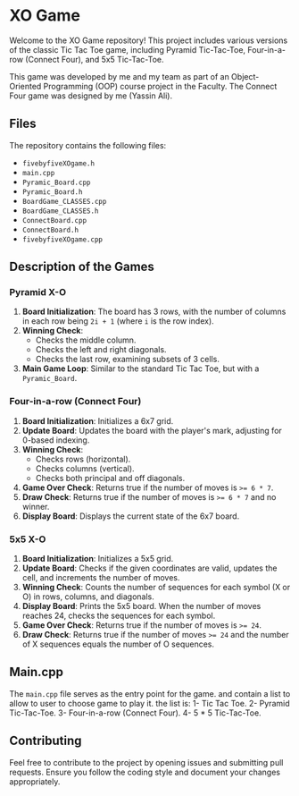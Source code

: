 # XO Game

Welcome to the XO Game repository! This project includes various versions of the classic Tic Tac Toe game, including Pyramid Tic-Tac-Toe, Four-in-a-row (Connect Four), and 5x5 Tic-Tac-Toe.

This game was developed by me and my team as part of an Object-Oriented Programming (OOP) course project in the Faculty. The Connect Four game was designed by me (Yassin Ali).

## Files

The repository contains the following files:

- `fivebyfiveXOgame.h`
- `main.cpp`
- `Pyramic_Board.cpp`
- `Pyramic_Board.h`
- `BoardGame_CLASSES.cpp`
- `BoardGame_CLASSES.h`
- `ConnectBoard.cpp`
- `ConnectBoard.h`
- `fivebyfiveXOgame.cpp`

## Description of the Games

### Pyramid X-O

1. **Board Initialization**: The board has 3 rows, with the number of columns in each row being `2i + 1` (where `i` is the row index).
2. **Winning Check**:
   - Checks the middle column.
   - Checks the left and right diagonals.
   - Checks the last row, examining subsets of 3 cells.
3. **Main Game Loop**: Similar to the standard Tic Tac Toe, but with a `Pyramic_Board`.

### Four-in-a-row (Connect Four)

1. **Board Initialization**: Initializes a 6x7 grid.
2. **Update Board**: Updates the board with the player's mark, adjusting for 0-based indexing.
3. **Winning Check**:
   - Checks rows (horizontal).
   - Checks columns (vertical).
   - Checks both principal and off diagonals.
4. **Game Over Check**: Returns true if the number of moves is `>= 6 * 7`.
5. **Draw Check**: Returns true if the number of moves is `>= 6 * 7` and no winner.
6. **Display Board**: Displays the current state of the 6x7 board.

### 5x5 X-O

1. **Board Initialization**: Initializes a 5x5 grid.
2. **Update Board**: Checks if the given coordinates are valid, updates the cell, and increments the number of moves.
3. **Winning Check**: Counts the number of sequences for each symbol (X or O) in rows, columns, and diagonals.
4. **Display Board**: Prints the 5x5 board. When the number of moves reaches 24, checks the sequences for each symbol.
5. **Game Over Check**: Returns true if the number of moves is `>= 24`.
6. **Draw Check**: Returns true if the number of moves `>= 24` and the number of X sequences equals the number of O sequences.

## Main.cpp

The `main.cpp` file serves as the entry point for the game. and contain a list to allow to user to choose game to play it.
the list is:
         1- Tic Tac Toe.
         2- Pyramid Tic-Tac-Toe.
         3- Four-in-a-row (Connect Four).
         4- 5 * 5 Tic-Tac-Toe.

## Contributing
Feel free to contribute to the project by opening issues and submitting pull requests. Ensure you follow the coding style and document your changes appropriately.
